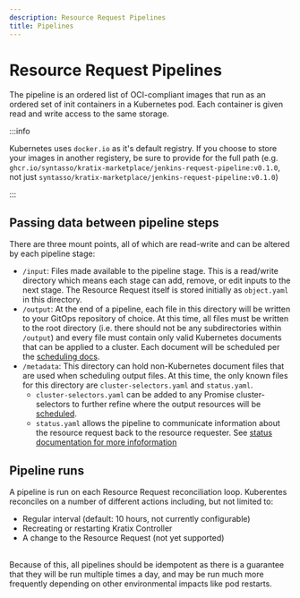 ```yaml
---
description: Resource Request Pipelines
title: Pipelines
---
```


# Resource Request Pipelines

The pipeline is an ordered list of OCI-compliant images that run as an ordered set of init containers in a Kubernetes pod. Each container is given read and write access to the same storage.

:::info

Kubernetes uses `docker.io` as it's default registry. If you choose to store your images in another registery, be sure to provide for the full path (e.g. `ghcr.io/syntasso/kratix-marketplace/jenkins-request-pipeline:v0.1.0`, not just `syntasso/kratix-marketplace/jenkins-request-pipeline:v0.1.0`)

:::

## Passing data between pipeline steps

There are three mount points, all of which are read-write and can be altered by each pipeline stage:

- `/input`: Files made available to the pipeline stage. This is a read/write directory which means each stage can add, remove, or edit inputs to the next stage. The Resource Request itself is stored initially as `object.yaml` in this directory.
- `/output`: At the end of a pipeline, each file in this directory will be written to your GitOps repository of choice. At this time, all files must be written to the root directory (i.e. there should not be any subdirectories within `/output`) and every file must contain only valid Kubernetes documents that can be applied to a cluster. Each document will be scheduled per the [scheduling docs](../04-scheduling.md).
- `/metadata`: This directory can hold non-Kubernetes document files that are used when scheduling output files. At this time, the only known files for this directory are `cluster-selectors.yaml` and `status.yaml`. 
   - `cluster-selectors.yaml` can be added to any Promise cluster-selectors to further refine where the output resources will be [scheduled](../04-scheduling.md#pipeline).
   - `status.yaml` allows the pipeline to communicate information about the resource request back to the resource requester. See [status documentation for more infoformation](04-status.md)

## Pipeline runs

A pipeline is run on each Resource Request reconciliation loop. Kuberentes reconciles on a number of different actions including, but not limited to:

- Regular interval (default: 10 hours, not currently configurable)
- Recreating or restarting Kratix Controller
- A change to the Resource Request (not yet supported)

<br/>
Because of this, all pipelines should be idempotent as there is a guarantee that they will be run multiple times a day, and may be run much more frequently depending on other environmental impacts like pod restarts.
